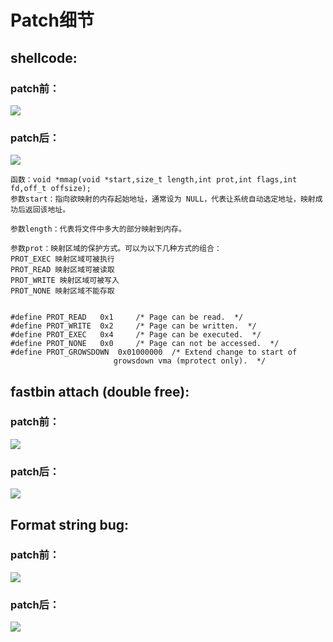 # Patch细节

## shellcode:

### patch前：

![](https://upload-images.jianshu.io/upload_images/5808046-a3abba53b042da07.png?imageMogr2/auto-orient/strip%7CimageView2/2/w/1240)


### patch后：

![](https://upload-images.jianshu.io/upload_images/5808046-a13349cc784810db.png?imageMogr2/auto-orient/strip%7CimageView2/2/w/1240)

```
函数：void *mmap(void *start,size_t length,int prot,int flags,int fd,off_t offsize); 
参数start：指向欲映射的内存起始地址，通常设为 NULL，代表让系统自动选定地址，映射成功后返回该地址。

参数length：代表将文件中多大的部分映射到内存。

参数prot：映射区域的保护方式。可以为以下几种方式的组合：
PROT_EXEC 映射区域可被执行
PROT_READ 映射区域可被读取
PROT_WRITE 映射区域可被写入
PROT_NONE 映射区域不能存取


#define PROT_READ	0x1		/* Page can be read.  */
#define PROT_WRITE	0x2		/* Page can be written.  */
#define PROT_EXEC	0x4		/* Page can be executed.  */
#define PROT_NONE	0x0		/* Page can not be accessed.  */
#define PROT_GROWSDOWN	0x01000000	/* Extend change to start of
					   growsdown vma (mprotect only).  */
```

## fastbin attach (double free):

### patch前：

![](https://upload-images.jianshu.io/upload_images/5808046-30bb76e71d9beb6e.png?imageMogr2/auto-orient/strip%7CimageView2/2/w/1240)


### patch后：

![](https://upload-images.jianshu.io/upload_images/5808046-99e33c566ef96f4b.png?imageMogr2/auto-orient/strip%7CimageView2/2/w/1240)

## Format string bug:

### patch前：

![](https://upload-images.jianshu.io/upload_images/5808046-98b409adda057582.png?imageMogr2/auto-orient/strip%7CimageView2/2/w/1240)


### patch后：

![](https://upload-images.jianshu.io/upload_images/5808046-219b5e2efa3d6ac5.png?imageMogr2/auto-orient/strip%7CimageView2/2/w/1240)